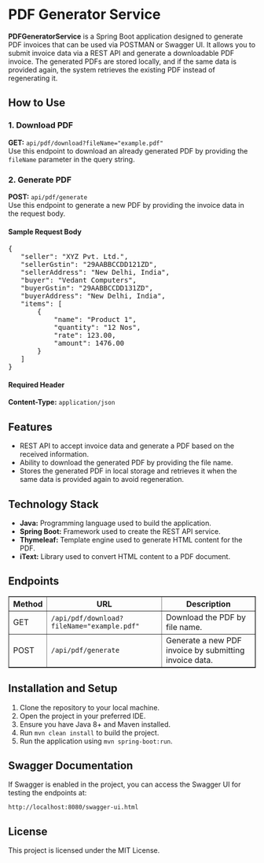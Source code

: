<!DOCTYPE html>
<html lang="en">
<head>
    <meta charset="UTF-8">
    <meta name="viewport" content="width=device-width, initial-scale=1.0">
    <title>PDF Generator Service - README</title>
</head>
<body>

<h1>PDF Generator Service</h1>

<p>
    <strong>PDFGeneratorService</strong> is a Spring Boot application designed to generate PDF invoices that can be used via POSTMAN or Swagger UI.
    It allows you to submit invoice data via a REST API and generate a downloadable PDF invoice. 
    The generated PDFs are stored locally, and if the same data is provided again, the system retrieves the existing PDF instead of regenerating it.
</p>

<h2>How to Use</h2>

<h3>1. Download PDF</h3>
<p>
    <strong>GET:</strong> <code>api/pdf/download?fileName="example.pdf"</code><br>
    Use this endpoint to download an already generated PDF by providing the <code>fileName</code> parameter in the query string.
</p>

<h3>2. Generate PDF</h3>
<p>
    <strong>POST:</strong> <code>api/pdf/generate</code><br>
    Use this endpoint to generate a new PDF by providing the invoice data in the request body.
</p>

<h4>Sample Request Body</h4>
<pre>
{
   "seller": "XYZ Pvt. Ltd.",
   "sellerGstin": "29AABBCCDD121ZD",
   "sellerAddress": "New Delhi, India",
   "buyer": "Vedant Computers",
   "buyerGstin": "29AABBCCDD131ZD",
   "buyerAddress": "New Delhi, India",
   "items": [
       {
           "name": "Product 1",
           "quantity": "12 Nos",
           "rate": 123.00,
           "amount": 1476.00
       }
   ]
}
</pre>

<h4>Required Header</h4>
<p><strong>Content-Type:</strong> <code>application/json</code></p>

<h2>Features</h2>
<ul>
    <li>REST API to accept invoice data and generate a PDF based on the received information.</li>
    <li>Ability to download the generated PDF by providing the file name.</li>
    <li>Stores the generated PDF in local storage and retrieves it when the same data is provided again to avoid regeneration.</li>
</ul>

<h2>Technology Stack</h2>
<ul>
    <li><strong>Java:</strong> Programming language used to build the application.</li>
    <li><strong>Spring Boot:</strong> Framework used to create the REST API service.</li>
    <li><strong>Thymeleaf:</strong> Template engine used to generate HTML content for the PDF.</li>
    <li><strong>iText:</strong> Library used to convert HTML content to a PDF document.</li>
</ul>

<h2>Endpoints</h2>
<table border="1" cellpadding="10">
    <thead>
        <tr>
            <th>Method</th>
            <th>URL</th>
            <th>Description</th>
        </tr>
    </thead>
    <tbody>
        <tr>
            <td>GET</td>
            <td><code>/api/pdf/download?fileName="example.pdf"</code></td>
            <td>Download the PDF by file name.</td>
        </tr>
        <tr>
            <td>POST</td>
            <td><code>/api/pdf/generate</code></td>
            <td>Generate a new PDF invoice by submitting invoice data.</td>
        </tr>
    </tbody>
</table>

<h2>Installation and Setup</h2>
<ol>
    <li>Clone the repository to your local machine.</li>
    <li>Open the project in your preferred IDE.</li>
    <li>Ensure you have Java 8+ and Maven installed.</li>
    <li>Run <code>mvn clean install</code> to build the project.</li>
    <li>Run the application using <code>mvn spring-boot:run</code>.</li>
</ol>

<h2>Swagger Documentation</h2>
<p>If Swagger is enabled in the project, you can access the Swagger UI for testing the endpoints at:</p>
<p><code>http://localhost:8080/swagger-ui.html</code></p>

<h2>License</h2>
<p>This project is licensed under the MIT License.</p>

</body>
</html>
